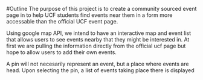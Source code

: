 #Outline
The purpose of this project is to create a community sourced event page in to help UCF students find events near them in a form more accessable than the official UCF event page.

Using google map API, we intend to have an interactive map and event list that allows users to see events nearby that they might be interested in. At first we are pulling the information directly from the official ucf page but hope to allow users to add their own events.

A pin will not necesarily represent an event, but a place where events are head. Upon selecting the pin, a list of events taking place there is displayed
